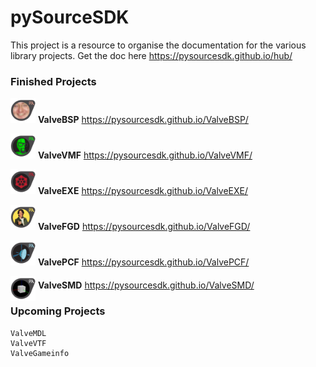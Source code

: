 # pySourceSDK

This project is a resource to organise the documentation for the various library projects.
Get the doc here https://pysourcesdk.github.io/hub/

### Finished Projects
<img src="/source/_static/pysourcesdk_bsp.png" width="40" height="40" /> __ValveBSP__ https://pysourcesdk.github.io/ValveBSP/

<img src="/docs/source/_static/pysourcesdk_vmf.png" width="40" height="40" /> __ValveVMF__ https://pysourcesdk.github.io/ValveVMF/

<img src="/docs/source/_static/pysourcesdk_exe.png" width="40" height="40" /> __ValveEXE__ https://pysourcesdk.github.io/ValveEXE/

<img src="/docs/source/_static/pysourcesdk_fgd.png" width="40" height="40" /> __ValveFGD__ https://pysourcesdk.github.io/ValveFGD/

<img src="/docs/source/_static/pysourcesdk_pcf.png" width="40" height="40" /> __ValvePCF__ https://pysourcesdk.github.io/ValvePCF/

<img src="/docs/source/_static/pysourcesdk_smd.png" width="40" height="40" style="margin-bottom: -20px"/> __ValveSMD__ https://pysourcesdk.github.io/ValveSMD/

### Upcoming Projects

    ValveMDL
    ValveVTF
    ValveGameinfo
